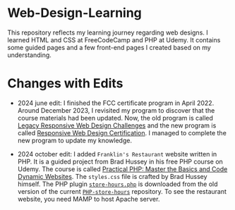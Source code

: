 # Web-Design-Learning

This repository reflects my learning journey regarding web designs. I learned HTML and CSS at FreeCodeCamp and PHP at Udemy. It contains some guided pages and a few front-end pages I created based on my understanding.

# Changes with Edits

- 2024 june edit: I finished the FCC certificate program in April 2022. Around December 2023, I revisited my program to discover that the course materials had been updated. Now, the old program is called [Legacy Responsive Web Design Challenges](https://www.freecodecamp.org/learn/responsive-web-design/) and the new program is called [Responsive Web Design Certification](https://www.freecodecamp.org/learn/2022/responsive-web-design/). I managed to complete the new program to update my knowledge.

- 2024 october edit: I added <code>Franklin's Restaurant</code> website written in PHP. It is a guided project from Brad Hussey in his free PHP course on Udemy. The course is called [Practical PHP: Master the Basics and Code Dynamic Websites](https://www.udemy.com/course/code-dynamic-websites/). The <code>styles.css</code> file is crafted by Brad Hussey himself. The PHP plugin [<code>store-hours.php</code>](https://github.com/coryetzkorn/php-store-hours/blob/a67d4a5a40241a7d1ca441e4d912319d43be3cd1/store-hours.php) is downloaded from the old version of the current [<code>PHP-store-hours</code>](https://github.com/coryetzkorn/php-store-hours) repository. To see the restaurant website, you need MAMP to host Apache server.
